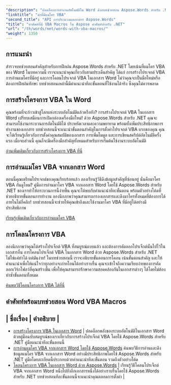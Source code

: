 ```yaml
---
"description": "ปลดล็อกการทำงานอัตโนมัติใน Word ด้วยบทช่วยสอน Aspose.Words สำหรับ .NET ของเรา สร้าง อ่าน และโคลนแมโคร VBA ในเอกสาร Word ได้อย่างมีประสิทธิภาพ"
"linktitle": "คำที่มีแมโคร VBA"
"second_title": "API การประมวลผลเอกสาร Aspose.Words"
"title": "คำศัพท์ที่มี VBA Macros ใน Aspose คำศัพท์สำหรับ .NET"
"url": "/th/words/net/words-with-vba-macros/"
"weight": 1350
---
```


## การแนะนำ

สำรวจบทช่วยสอนสำคัญสำหรับการฝึกฝน Aspose.Words สำหรับ .NET โดยเน้นที่แมโคร VBA ของ Word ในบทความนี้ เราจะแนะนำคุณเกี่ยวกับสามประเด็นสำคัญ ได้แก่ การสร้างโปรเจกต์ VBA การอ่านแมโครที่มีอยู่ และการโคลนโปรเจกต์ VBA ในเอกสาร Word ไม่ว่าคุณจะเป็นมือใหม่หรือต้องการฝึกฝนทักษะ บทช่วยสอนเหล่านี้มีคำแนะนำทีละขั้นตอนที่ใช้งานได้จริง ซึ่งคุณไม่ควรพลาด 

## การสร้างโครงการ VBA ใน Word

คุณพร้อมที่จะก้าวเข้าสู่โลกแห่งระบบอัตโนมัติแล้วหรือยัง? การสร้างโปรเจกต์ VBA ในเอกสาร Word เปรียบเสมือนการเปิดกล่องเครื่องมือใหม่! ด้วย Aspose.Words สำหรับ .NET คุณจะสามารถใช้งานกระบวนการอัตโนมัติได้ ประหยัดเวลาและความพยายาม พร้อมทั้งเพิ่มประสิทธิภาพการทำงานของเอกสาร บทช่วยสอนนี้จะแนะนำขั้นตอนสำคัญในการตั้งค่าโปรเจกต์ VBA แรกของคุณ คุณจะได้เรียนรู้เกี่ยวกับการตั้งค่าคุณสมบัติของเอกสาร การเพิ่มโมดูล และการเขียนสคริปต์อัตโนมัติครั้งแรก เมื่อจบส่วนนี้ คุณก็จะมีเครื่องมือสำคัญทั้งหมดสำหรับการเริ่มต้นใช้งานระบบอัตโนมัติ 

[อ่านเพิ่มเติมเกี่ยวกับการสร้างโครงการ VBA ที่นี่](./creating-vba-project/)

## การอ่านแมโคร VBA จากเอกสาร Word

ตอนนี้คุณเตรียมโปรเจกต์ของคุณเรียบร้อยแล้ว ลองเรียนรู้วิธีดึงข้อมูลสำคัญที่ซ่อนอยู่ นั่นคือมาโคร VBA กันดูไหม? คู่มือการอ่านมาโคร VBA จากเอกสาร Word โดยใช้ Aspose.Words สำหรับ .NET ของเราทำให้กระบวนการนี้ง่ายขึ้น คุณจะได้พบกับคำแนะนำทีละขั้นตอน พร้อมตัวอย่างโค้ดที่ช่วยอธิบายขั้นตอนการทำงาน ลองนึกภาพว่าคุณสามารถกรองเอกสารและดึงมาโครทั้งหมดที่ต้องการได้ภายในไม่กี่คลิก! บทช่วยสอนนี้จะช่วยให้คุณเข้าถึงและใช้งานมาโคร VBA ที่มีอยู่ได้อย่างมีประสิทธิภาพ 

[เรียนรู้เพิ่มเติมเกี่ยวกับการอ่านแมโคร VBA](./reading-vba-macros-word-document/)

## การโคลนโครงการ VBA

ลองนึกภาพว่าคุณได้สร้างโปรเจ็กต์ VBA ที่สมบูรณ์แบบแล้ว และต้องการคัดลอกโปรเจ็กต์นั้นไปไว้ในเอกสารอื่น การโคลนโปรเจ็กต์ VBA ในเอกสาร Word ด้วย Aspose.Words สำหรับ .NET ไม่ใช่แค่ทำได้ แต่มันง่าย! ในบทช่วยสอนนี้ เราจะอธิบายขั้นตอนการโคลน เน้นขั้นตอนสำคัญ และให้คำแนะนำเพื่อให้แน่ใจว่าทุกอย่างจะถ่ายโอนได้อย่างราบรื่น คุณจะเข้าใจถึงความเรียบง่ายของการคัดลอกเวิร์กโฟลว์ที่คุณสร้างขึ้น เพื่อให้คุณสามารถรักษาความสอดคล้องกันในเอกสารต่างๆ ได้โดยไม่ต้องทำซ้ำขั้นตอนทั้งหมด 

[ค้นพบวิธีโคลนโครงการ VBA ได้ที่นี่](./clone-vba-project-word-document/)

 ## คำศัพท์พร้อมบทช่วยสอน Word VBA Macros
| ชื่อเรื่อง | คำอธิบาย |
-
- [การสร้างโครงการ VBA ในเอกสาร Word](./creating-vba-project/) | ปลดล็อกพลังของระบบอัตโนมัติในเอกสาร Word ด้วยคู่มือฉบับสมบูรณ์ของเราเกี่ยวกับการสร้างโปรเจ็กต์ VBA โดยใช้ Aspose.Words สำหรับ .NET คู่มือแนะนำทีละขั้นตอนนี้
- [การอ่านแมโคร VBA จากเอกสาร Word โดยใช้ Aspose.Words](./reading-vba-macros-word-document/) ค้นพบวิธีการอ่านและดึงข้อมูลแมโคร VBA จากเอกสาร Word อย่างมีประสิทธิภาพโดยใช้ Aspose.Words สำหรับ .NET คู่มือโดยละเอียดนี้ประกอบด้วยคำแนะนำทีละขั้นตอน รวมถึงตัวอย่างโค้ด
- [โคลนโครงการ VBA ในเอกสาร Word ด้วย Aspose.Words](./clone-vba-project-word-document/) | เรียนรู้วิธีโคลนโปรเจ็กต์ VBA จากเอกสาร Word หนึ่งไปยังอีกเอกสารหนึ่งได้อย่างราบรื่นโดยใช้ Aspose.Words สำหรับ .NET บทช่วยสอนทีละขั้นตอนนี้จะแนะนำคุณตลอดการตั้งค่า |